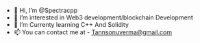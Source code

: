 - 👋 Hi, I’m @Spectracpp
- 👀 I’m interested in Web3 development/blockchain Development
- 🌱 I’m Currenty learning C++ And Solidity
- 📫 You can contact me at - Tannsonuverma@gmail.com
